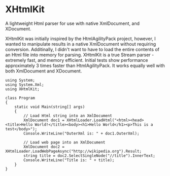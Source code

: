 # XHtmlKit
A lightweight Html parser for use with native XmlDocument, and XDocument. 

XHtmlKit was initially inspired by the HtmlAgilityPack project, however, I wanted to manipulate results in a native XmlDocument without requiring conversion. Additinally, I didn't want to have to load the entire contents of an Html file into memory for parsing. XHtmlKit is a true Stream parser - extremely fast, and memory efficient. Initial tests show performance approximately 3 times faster than HtmlAgilityPack. It works equally well with both XmlDocument and XDocument. 

~~~~
using System;
using System.Xml;
using XHtmlKit;

class Program
{
    static void Main(string[] args)
    {
        // Load Html string into an XmlDocument 
        XmlDocument doc1 = XHtmlLoader.LoadHtml("<html><head><title>Hello World!</title><body><h1>Hello World</h1><p>This is a test</body>");
        Console.WriteLine("OuterXml is: " + doc1.OuterXml);

        // Load web page into an XmlDocument 
        XmlDocument doc2 = XHtmlLoader.LoadWebPageAsync("http://wikipedia.org").Result;
        string title = doc2.SelectSingleNode("//title").InnerText;
        Console.WriteLine("Title is: " + title);
    }
}

~~~~
